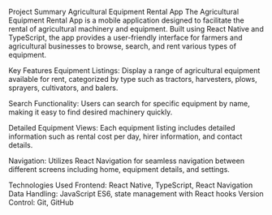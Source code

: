 Project Summary
Agricultural Equipment Rental App
The Agricultural Equipment Rental App is a mobile application designed to facilitate the rental of agricultural machinery and equipment. Built using React Native and TypeScript, the app provides a user-friendly interface for farmers and agricultural businesses to browse, search, and rent various types of equipment.

Key Features
Equipment Listings: Display a range of agricultural equipment available for rent, categorized by type such as tractors, harvesters, plows, sprayers, cultivators, and balers.

Search Functionality: Users can search for specific equipment by name, making it easy to find desired machinery quickly.

Detailed Equipment Views: Each equipment listing includes detailed information such as rental cost per day, hirer information, and contact details.

Navigation: Utilizes React Navigation for seamless navigation between different screens including home, equipment details, and settings.

Technologies Used
Frontend: React Native, TypeScript, React Navigation
Data Handling: JavaScript ES6, state management with React hooks
Version Control: Git, GitHub
